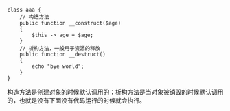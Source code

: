 ```
class aaa {
    // 构造方法
    public function __construct($age)
    {
        $this -> age = $age;
    }
    // 析构方法，一般用于资源的释放
    public function __destruct()
    {
        echo "bye world";
    }
}
```
构造方法是创建对象的时候默认调用的；析构方法是当对象被销毁的时候默认调用的，也就是没有下面没有代码运行的时候就会执行。